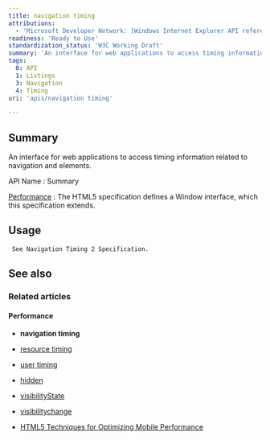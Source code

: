 ```yaml
---
title: navigation timing
attributions:
  - 'Microsoft Developer Network: [Windows Internet Explorer API reference Article](http://msdn.microsoft.com/en-us/library/ie/hh828809%28v=vs.85%29.aspx)'
readiness: 'Ready to Use'
standardization_status: 'W3C Working Draft'
summary: 'An interface for web applications to access timing information related to navigation and elements.'
tags:
  0: API
  1: Listings
  3: Navigation
  4: Timing
uri: 'apis/navigation timing'

---
```

## Summary

An interface for web applications to access timing information related to navigation and elements.

API Name
:   Summary

[Performance](/apis/navigation_timing/Performance)
:   The HTML5 specification defines a Window interface, which this specification extends.

## Usage

     See Navigation Timing 2 Specification.

## See also

### Related articles

#### Performance

-   **navigation timing**

-   [resource timing](/apis/resource_timing)

-   [user timing](/apis/user_timing)

-   [hidden](/dom/Document/hidden)

-   [visibilityState](/dom/Document/visibilityState)

-   [visibilitychange](/dom/Document/visibilitychange)

-   [HTML5 Techniques for Optimizing Mobile Performance](/tutorials/mobile_opt_and_perf)
